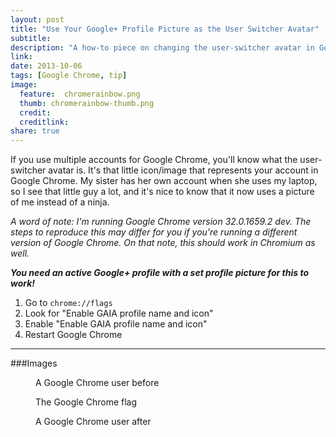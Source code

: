 ```yaml
---
layout: post
title: "Use Your Google+ Profile Picture as the User Switcher Avatar"
subtitle:
description: "A how-to piece on changing the user-switcher avatar in Google Chrome to your profile picture on Google+"
link:
date: 2013-10-06
tags: [Google Chrome, tip]
image:
  feature:  chromerainbow.png
  thumb: chromerainbow-thumb.png
  credit:
  creditlink:
share: true
---
```

If you use multiple accounts for Google Chrome, you'll know what the user-switcher avatar is. It's that little icon/image that represents your account in Google Chrome. My sister has her own account when she uses my laptop, so I see that little guy a lot, and it's nice to know that it now uses a picture of me instead of a ninja.

*A word of note: I'm running Google Chrome version 32.0.1659.2 dev. The steps to reproduce this may differ for you if you're running a different version of Google Chrome. On that note, this should work in Chromium as well.*

***You need an active Google+ profile with a set profile picture for this to work!***

1. Go to `chrome://flags`
2. Look for "Enable GAIA profile name and icon"
3. Enable "Enable GAIA profile name and icon"
4. Restart Google Chrome

---

###Images

<figure>
  <a href="http://d.pr/i/ipV2+"><img src="http://d.pr/i/ipV2+" alt=""></a>
  <figcaption>A Google Chrome user before</figcaption>
</figure>

<figure>
  <a href="http://d.pr/i/ak3Q+"><img src="http://d.pr/i/ak3Q+" alt=""></a>
  <figcaption>The Google Chrome flag</figcaption>
</figure>

<figure>
  <a href="http://d.pr/i/F9A3+"><img src="http://d.pr/i/F9A3+" alt=""></a>
  <figcaption>A Google Chrome user after</figcaption>
</figure>